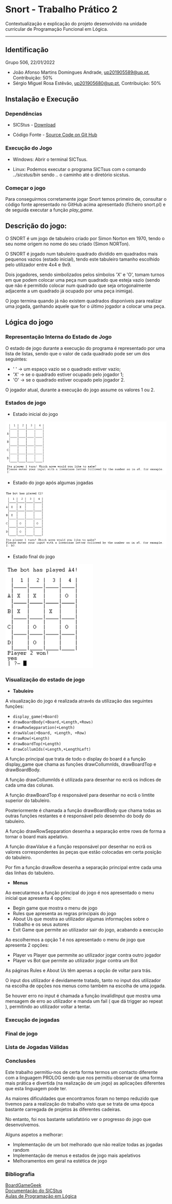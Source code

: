 # **Snort - Trabalho Prático 2**

Contextualização e explicação do projeto desenvolvido na unidade curricular de Programação Funcional em Lógica.

---

## **Identificação**


Grupo 506, 22/01/2022

* João Afonso Martins Domingues Andrade, up201905589@up.pt, Contribuição: 50%
* Sérgio Miguel Rosa Estêvão, up201905680@up.pt, Contribuição: 50%

## **Instalação e Execução**

### **Dependências**

* SICStus - [Download](https://sicstus.sics.se/eval.html)

* Código Fonte - [Source Code on Git Hub](https://github.com/SergioEstevao11/Snort)

### **Execução do Jogo**

* Windows: Abrir o terminal SICTsus.

* Linux: Podemos executar o programa SICTsus com o comando *../sicstus/bin* sendo *..* o caminho até o diretório sicstus.

### **Começar o jogo**

Para conseguirmos corretamente jogar Snort temos primeiro de, consultar o código fonte apresentado no GitHub acima apresentado (ficheiro snort.pl) e de seguida executar a função *play_game.*


## **Descrição do jogo:**   

O SNORT é um jogo de tabuleiro criado por Simon Norton em 1970, tendo o seu nome origem no nome do seu criado (Simon NORTon).
 
O SNORT é jogado num tabuleiro quadrado dividido em quadrados mais pequenos vazios (estado inicial), tendo este tabuleiro tamanho escolhido pelo utilizador entre 4x4 e 9x9. 

Dois jogadores, sendo simbolizados pelos símbolos 'X' e 'O', tomam turnos em que podem colocar uma peça num quadrado que esteja vazio (sendo que não é permitido colocar num quadrado que seja ortogonalmente adjacente a um quadrado já ocupado por uma peça inimiga).

O jogo termina quando já não existem quadrados disponíveis para realizar uma jogada, ganhando aquele que for o último jogador a colocar uma peça.

## **Lógica do jogo**


### **Representação Interna do Estado de Jogo**

O estado de jogo durante a execução do programa é representado por uma lista de listas, sendo que o valor de cada quadrado pode ser um dos seguintes:
 * ' '  ->  um espaço vazio se o quadrado estiver vazio;
 * 'X'  ->  se o quadrado estiver ocupado pelo jogador 1;
 * 'O'  ->  se o quadrado estiver ocupado pelo jogador 2.

O jogador atual, durante a execução do jogo assume os valores 1 ou 2.

### **Estados de jogo**

* Estado inicial do jogo

![](initial_board.png)

* Estado do jogo após algumas jogadas

![](mid_board.png)

* Estado final do jogo

![](end_board.png)


### **Visualização do estado de jogo**

* **Tabuleiro**

A visualização do jogo é realizada através da utilização das seguintes funções:

- `display_game(+Board)`  
- `drawBoardBody(+Board,+Length,+Rows)`  
- `drawRowSepparation(+Length)`  
- `drawValue(+Board, +Length, +Row)`
- `drawRow(+Length)`  
- `drawBoardTop(+Length)`  
- `drawCollumIds(+Length,+LengthLeft)`

A função principal que trata de todo o display do board é a função display_game que chama as funções drawCollumnIds, drawBoardTop e drawBoardBody.

A função drawCollumnIds é utilizada para desenhar no ecrâ os índices de cada uma das colunas.

A função drawBoardTop é responsável para desenhar no ecrâ o limtite superior do tabuleiro.

Posteriormente é chamada a função drawBoardBody que chama todas as outras funções restantes e é responsável pelo desennho do body do tabuleiro.

A função drawRowSepparation desenha a separação entre rows de forma a tornar o board mais apelativo.

A função drawValue é a função responsável por desenhar no ecrâ os valores correspondentes às peças que estão colocadas em certa posição do tabuleiro.

Por fim a função drawRow desenha a separação principal entre cada uma das linhas do tabuleiro.

* **Menus**

Ao executarmos a função principal do jogo é nos apresentado o menu inicial que apresenta 4 opções:
* Begin game que mostra o menu de jogo
* Rules que apresenta as regras principais do jogo
* About Us que mostra ao utilizador algumas informações sobre o trabalho e os seus autores
* Exit Game que permite ao utilizador sair do  jogo, acabando a execução    

Ao escolhermos a opção 1 é nos apresentado o menu de jogo que apresenta 2 opções:
* Player vs Player que permmite ao utilizador jogar contra outro jogador
* Player vs Bot que permite ao utilizador jogar contra um Bot

As páginas Rules e About Us têm apenas a opção de voltar para trás.

O input dos utilizador é devidamente tratado, tanto no input dos utilizador na escolha de opções nos menus como também na escolha de uma jogada.

Se houver erro no input é chamada a função invalidInput que mostra uma mensagem de erro ao utilizador e manda um fail ( que dá trigger ao repeat ), permitindo ao utilizador voltar a tentar.


### **Execução de jogadas**

### **Final de jogo**

### **Lista de Jogadas Válidas**



### **Conclusões**
  
Este trabalho permitiu-nos de certa forma termos um contacto diferente com a linguagem PROLOG sendo que nos permitiu observar de uma forma mais prática e divertida (na realização de um jogo) as aplicações diferentes que esta linguagem pode ter.

As maiores dificuldades que encontramos foram no tempo reduzido que tivemos para a realização do trabalho visto que se trata de uma época bastante carregada de projetos às diferentes cadeiras.

No entanto, foi nos bastante satisfatório ver o progresso do jogo que desenvolvemos.

Alguns aspetos a melhorar:
* Implementação de um bot melhorado que não realize todas as jogadas random
* Implementação de menus e estados de jogo mais apelativos
* Melhoramentos em geral na estética de jogo 


### **Bibliografia**
[BoardGameGeek](https://boardgamegeek.com/boardgame/151888/snort)  
[Documentação do SICStus](https://sicstus.sics.se/sicstus/docs/latest4/html/sicstus.html/)  
[Aulas de Programação em Lógica](https://moodle.up.pt/course/view.php?id=4031)  
